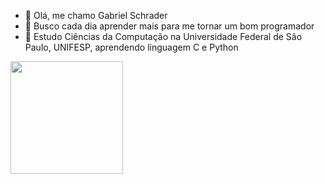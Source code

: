 - 👋 Olá, me chamo Gabriel Schrader
- 👀 Busco cada dia aprender mais para me tornar um bom programador
- 📕 Estudo Ciências da Computação na Universidade Federal de São Paulo, UNIFESP, aprendendo linguagem C e Python


<div>
  <a href = "https://github.com/gaschrader">
  <img height="180cm" src="https://github-readme-stats.vercel.app/api?username=gaschrader&theme=default&show_icons=true">
</div>
<!---
gaschrader/gaschrader is a ✨ special ✨ repository because its `README.md` (this file) appears on your GitHub profile.
You can click the Preview link to take a look at your changes.
--->

